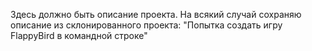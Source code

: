 Здесь должно быть описание проекта.
На всякий случай сохраняю описание из склонированного проекта:
"Попытка создать игру FlappyBird в командной строке"
